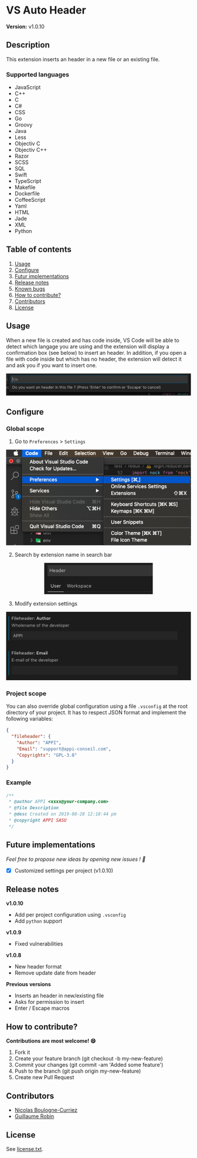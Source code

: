 # VS Auto Header

**Version:** v1.0.10

## Description

This extension inserts an header in a new file or an existing file.

### Supported languages

- JavaScript
- C++
- C
- C#
- CSS
- Go
- Groovy
- Java
- Less
- Objectiv C
- Objectiv C++
- Razor
- SCSS
- SQL
- Swift
- TypeScript
- Makefile
- Dockerfile
- CoffeeScript
- Yaml
- HTML
- Jade
- XML
- Python

## Table of contents

1. [Usage](#usage)
2. [Configure](#configure)
3. [Futur implementations](#futur-implementations)
4. [Release notes](#release-notes)
5. [Known bugs](#known-bugs)
6. [How to contribute?](#how-to-contribute)
7. [Contributors](#contributors)
8. [License](#license)

## Usage

When a new file is created and has code inside, VS Code will be able to detect which langage you are using and the extension will display a confirmation box (see below) to insert an header. In addition, if you open a file with code inside but which has no header, the extension will detect it and ask you if you want to insert one.

<p align="center">
  <img src="https://github.com/appi-solutions/vs-auto-header/raw/master/docs/img/confirmation.png" />
</p>

## Configure

### Global scope

1. Go to `Preferences` > `Settings`

<p align="center">
  <img src="https://github.com/appi-solutions/vs-auto-header/raw/master/docs/img/preferences.png" />
</p>

2. Search by extension name in search bar

<p align="center">
  <img src="https://github.com/appi-solutions/vs-auto-header/raw/master/docs/img/search.png" />
</p>

3. Modify extension settings

<p align="center">
  <img src="https://github.com/appi-solutions/vs-auto-header/raw/master/docs/img/settings.png" />
</p>

### Project scope

You can also override global configuration using a file `.vsconfig` at the root directory of your project. It has to respect JSON format and implement the following variables:

```json
{
  "fileheader": {
    "Author": "APPI",
    "Email": "support@appi-conseil.com",
    "Copyrights": "GPL-3.0"
  }
}
```

### Example

```javascript
/**
 * @author APPI <xxxx@your-company.com>
 * @file Description
 * @desc Created on 2019-08-28 12:18:44 pm
 * @copyright APPI SASU
 */
```

## Future implementations

_Feel free to propose new ideas by opening new issues ! :rocket:_

- [x] Customized settings per project (v1.0.10)

## Release notes

**v1.0.10**

- Add per project configuration using `.vsconfig`
- Add `python` support

**v1.0.9**

- Fixed vulnerabilities

**v1.0.8**

- New header format
- Remove update date from header

**Previous versions**

- Inserts an header in new/existing file
- Asks for permission to insert
- Enter / Escape macros

## How to contribute?

**Contributions are most welcome! :smile:**

1. Fork it
2. Create your feature branch (git checkout -b my-new-feature)
3. Commit your changes (git commit -am 'Added some feature')
4. Push to the branch (git push origin my-new-feature)
5. Create new Pull Request

## Contributors

- [Nicolas Boulogne-Curriez](https://github.com/iXtazia)
- [Guillaume Robin](https://github.com/cesumilo)

## License

See [license.txt](license.txt).
